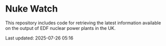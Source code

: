 # Nuke Watch

This repository includes code for retrieving the latest information available on the output of EDF nuclear power plants in the UK.

Last updated: 2025-07-26 05:16